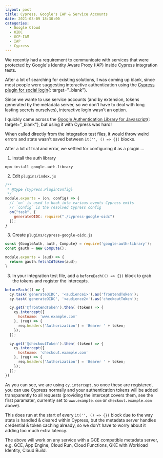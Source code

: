 ```yaml
---
layout: post
title: Cypress, Google's IAP & Service Accounts
date: 2021-03-09 18:30:00
categories:
  - Google Cloud
  - OIDC
  - GCP-IAM
  - IAP
  - Cypress
---
```


We recently had a requirement to communicate with services that were protected by Google's Identity Aware Proxy (IAP) inside Cypress integration tests.

After a lot of searching for existing solutions, I was coming up blank, since most people were suggesting interactive authentication using the [Cypress plugin for social login](https://github.com/lirantal/cypress-social-logins){: target="_blank"}.

Since we wante to use service accounts (and by extension, tokens generated by the metadata server, so we don't have to deal with long lasting secrets ourselves), interactive login wasn't an option.

I quickly came across the [Google Authentication Library for Javascript](https://github.com/googleapis/google-auth-library-nodejs){: target="_blank"}, but using it with Cypress was hard!

When called directly from the integration test files, it would throw weird errors and state wasn't saved between `it('', () => {})` blocks.

After a lot of trial and error, we settled for configuring it as a plugin....

1) Install the auth library

```
npm install google-auth-library
```

2) Edit `plugins/index.js`

```js
/**
 * @type {Cypress.PluginConfig}
 */
module.exports = (on, config) => {
  // `on` is used to hook into various events Cypress emits
  // `config` is the resolved Cypress config
  on("task", {
    generateOIDC: require("./cypress-google-oidc")
  });
}
```

3) Create `plugins/cypress-google-oidc.js`

```js
const {GoogleAuth, auth, Compute} = require('google-auth-library');
const gauth = new Compute();

module.exports = (aud) => {
  return gauth.fetchIdToken(aud);
}
```

3) In your integration test file, add a `beforeEach(() => {})` block to grab the tokens and register the intercepts.

```js
beforeEach(() => {
  cy.task('generateOIDC', '<audience1>').as('frontendToken');
  cy.task('generateOIDC', '<audience2>').as('checkoutToken');

  cy.get('@frontendToken').then( (token) => {
    cy.intercept({
      hostname: 'www.example.com'
    }, (req) => {
      req.headers['Authorization'] = 'Bearer ' + token;
    });
  });

  cy.get('@checkoutToken').then( (token) => {
    cy.intercept({
      hostname: 'checkout.example.com'
    }, (req) => {
      req.headers['Authorization'] = 'Bearer ' + token;
    });
  });
})
```

As you can see, we are using `cy.intercept`, so once these are registered, you can use Cypress normally and your authentication tokens will be added transparently to all requests (providing the intercept covers them, see the first paramater, currently set to `www.example.com` or `checkout.example.com` above).

This does run at the start of every `it('', () => {})` block due to the way state is handled & cleared within Cypress, but the metadata server handles credential & token caching already, so we don't have to worry about it adding too much extra latency.

The above will work on any service with a GCE compatible metadata server, e.g. GCE, App Engine, Cloud Run, Cloud Functions, GKE with Workload Identity, Cloud Build.
